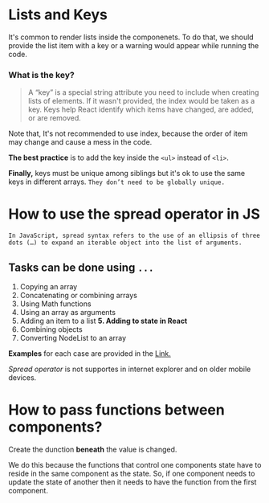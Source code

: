 # Lists and Keys 

It's common to render lists inside the componenets. To do that, we should provide the list item with a key or a warning would appear while running the code. 

### What is the key?

> A “key” is a special string attribute you need to include when creating lists of elements. If it wasn't provided, the index would be taken as a key. Keys help React identify which items have changed, are added, or are removed.

Note that, It's not recommended to use index, because the order of item may change and cause a mess in the code. 

**The best practice** is to add the key inside the `<ul>` instead of `<li>`.

**Finally,** keys must be unique among siblings but it's ok to use the same keys in different arrays. `They don’t need to be globally unique.` 

# How to use the spread operator in JS


` In JavaScript, spread syntax refers to the use of an ellipsis of three dots (…) to expand an iterable object into the list of arguments. `

## Tasks can be done using `...`
1. Copying an array
2. Concatenating or combining arrays
3. Using Math functions
3. Using an array as arguments
4. Adding an item to a list
**5. Adding to state in React**
6. Combining objects
7. Converting NodeList to an array

**Examples** for each case are provided in the [Link.](https://medium.com/coding-at-dawn/how-to-use-the-spread-operator-in-javascript-b9e4a8b06fab)

*Spread operator* is not supportes in internet explorer and on older mobile devices.


# How to pass functions between components?

Create the dunction **beneath** the value is changed.

We do this because the functions that control one components state have to reside in the same component as the state. So, if one component needs to update the state of another then it needs to have the function from the first component.

